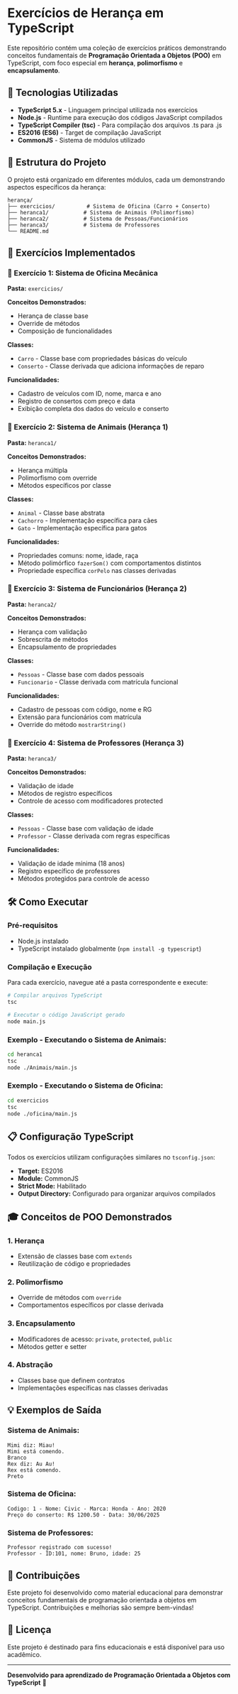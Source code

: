 # Exercícios de Herança em TypeScript

Este repositório contém uma coleção de exercícios práticos demonstrando conceitos fundamentais de **Programação Orientada a Objetos (POO)** em TypeScript, com foco especial em **herança**, **polimorfismo** e **encapsulamento**.

## 🚀 Tecnologias Utilizadas

- **TypeScript 5.x** - Linguagem principal utilizada nos exercícios
- **Node.js** - Runtime para execução dos códigos JavaScript compilados
- **TypeScript Compiler (tsc)** - Para compilação dos arquivos .ts para .js
- **ES2016 (ES6)** - Target de compilação JavaScript
- **CommonJS** - Sistema de módulos utilizado

## 📁 Estrutura do Projeto

O projeto está organizado em diferentes módulos, cada um demonstrando aspectos específicos da herança:

```
herança/
├── exercicios/          # Sistema de Oficina (Carro + Conserto)
├── heranca1/           # Sistema de Animais (Polimorfismo)
├── heranca2/           # Sistema de Pessoas/Funcionários
├── heranca3/           # Sistema de Professores
└── README.md
```

## 🎯 Exercícios Implementados

### 📌 Exercício 1: Sistema de Oficina Mecânica
**Pasta:** `exercicios/`

**Conceitos Demonstrados:**
- Herança de classe base
- Override de métodos
- Composição de funcionalidades

**Classes:**
- `Carro` - Classe base com propriedades básicas do veículo
- `Conserto` - Classe derivada que adiciona informações de reparo

**Funcionalidades:**
- Cadastro de veículos com ID, nome, marca e ano
- Registro de consertos com preço e data
- Exibição completa dos dados do veículo e conserto

### 📌 Exercício 2: Sistema de Animais (Herança 1)
**Pasta:** `heranca1/`

**Conceitos Demonstrados:**
- Herança múltipla
- Polimorfismo com override
- Métodos específicos por classe

**Classes:**
- `Animal` - Classe base abstrata
- `Cachorro` - Implementação específica para cães
- `Gato` - Implementação específica para gatos

**Funcionalidades:**
- Propriedades comuns: nome, idade, raça
- Método polimórfico `fazerSom()` com comportamentos distintos
- Propriedade específica `corPelo` nas classes derivadas

### 📌 Exercício 3: Sistema de Funcionários (Herança 2)
**Pasta:** `heranca2/`

**Conceitos Demonstrados:**
- Herança com validação
- Sobrescrita de métodos
- Encapsulamento de propriedades

**Classes:**
- `Pessoas` - Classe base com dados pessoais
- `Funcionario` - Classe derivada com matrícula funcional

**Funcionalidades:**
- Cadastro de pessoas com código, nome e RG
- Extensão para funcionários com matrícula
- Override do método `mostrarString()`

### 📌 Exercício 4: Sistema de Professores (Herança 3)
**Pasta:** `heranca3/`

**Conceitos Demonstrados:**
- Validação de idade
- Métodos de registro específicos
- Controle de acesso com modificadores protected

**Classes:**
- `Pessoas` - Classe base com validação de idade
- `Professor` - Classe derivada com regras específicas

**Funcionalidades:**
- Validação de idade mínima (18 anos)
- Registro específico de professores
- Métodos protegidos para controle de acesso

## 🛠️ Como Executar

### Pré-requisitos
- Node.js instalado
- TypeScript instalado globalmente (`npm install -g typescript`)

### Compilação e Execução

Para cada exercício, navegue até a pasta correspondente e execute:

```bash
# Compilar arquivos TypeScript
tsc

# Executar o código JavaScript gerado
node main.js
```

### Exemplo - Executando o Sistema de Animais:
```bash
cd heranca1
tsc
node ./Animais/main.js
```

### Exemplo - Executando o Sistema de Oficina:
```bash
cd exercicios
tsc
node ./oficina/main.js
```

## 📋 Configuração TypeScript

Todos os exercícios utilizam configurações similares no `tsconfig.json`:

- **Target:** ES2016
- **Module:** CommonJS
- **Strict Mode:** Habilitado
- **Output Directory:** Configurado para organizar arquivos compilados

## 🎓 Conceitos de POO Demonstrados

### 1. **Herança**
- Extensão de classes base com `extends`
- Reutilização de código e propriedades

### 2. **Polimorfismo**
- Override de métodos com `override`
- Comportamentos específicos por classe derivada

### 3. **Encapsulamento**
- Modificadores de acesso: `private`, `protected`, `public`
- Métodos getter e setter

### 4. **Abstração**
- Classes base que definem contratos
- Implementações específicas nas classes derivadas

## 💡 Exemplos de Saída

### Sistema de Animais:
```
Mimi diz: Miau!
Mimi está comendo.
Branco
Rex diz: Au Au!
Rex está comendo.
Preto
```

### Sistema de Oficina:
```
Codigo: 1 - Nome: Civic - Marca: Honda - Ano: 2020
Preço do conserto: R$ 1200.50 - Data: 30/06/2025
```

### Sistema de Professores:
```
Professor registrado com sucesso!
Professor - ID:101, nome: Bruno, idade: 25
```

## 🤝 Contribuições

Este projeto foi desenvolvido como material educacional para demonstrar conceitos fundamentais de programação orientada a objetos em TypeScript. Contribuições e melhorias são sempre bem-vindas!

## 📝 Licença

Este projeto é destinado para fins educacionais e está disponível para uso acadêmico.

---

**Desenvolvido para aprendizado de Programação Orientada a Objetos com TypeScript** 🚀
